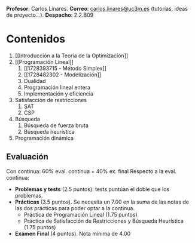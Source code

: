 **Profesor**: Carlos Linares.
**Correo**: carlos.linares@uc3m.es (tutorías, ideas de proyecto...). 
**Despacho**: 2.2.B09

# Contenidos

1. [[Introducción a la Teoría de la Optimización]]
2. [[Programación Lineal]]
	1. [[1728393715 - Método Simplex]]
	2. [[1728482302 - Modelización]] 
	3. Dualidad
	4. Programación lineal entera
	5. Implementación y eficiencia
3. Satisfacción de restricciones
	1. SAT
	2. CSP
4. Búsqueda
	1. Búsqueda de fuerza bruta
	2. Búsqueda heurística
5. Programación dinámica

## Evaluación

Con continua: 60% eval. continua + 40% ex. final
Respecto a la eval. continua:
- **Problemas y tests** (2.5 puntos): tests puntúan el doble que los problemas. 
- **Prácticas** (3.5 puntos). Se necesita un 7.00 en la suma de las notas de las dos prácticas para poder optar a la continua.
	- Práctica de Programación Lineal (1.75 puntos)
	- Práctica de Satisfacción de Restricciones y Búsqueda Heurística (1.75 puntos)
- **Examen Final** (4 puntos). Nota mínima de 4.00